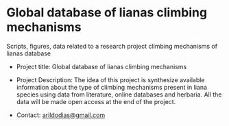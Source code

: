 # Global database of lianas climbing mechanisms
Scripts, figures, data related to a research project climbing mechanisms of lianas database

- Project title: Global database of lianas climbing mechanisms

- Project Description:
The idea of this project is synthesize available information about the type of climbing mechanisms
present in liana species using data from literature, online databases and herbaria.
All the data will be made open access at the end of the project.

- Contact: arildodias@gmail.com
